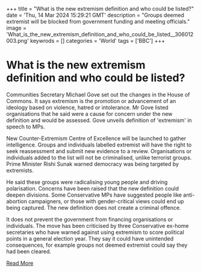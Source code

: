 +++
title = "What is the new extremism definition and who could be listed?"
date = 'Thu, 14 Mar 2024 15:29:21 GMT'
description = "Groups deemed extremist will be blocked from government funding and meeting officials."
image = 'What_is_the_new_extremism_definition_and_who_could_be_listed__306012003.png'
keywrods =  []
categories = 'World'
tags = ['BBC']
+++

# What is the new extremism definition and who could be listed?

Communities Secretary Michael Gove set out the changes in the House of Commons.
It says extremism is the promotion or advancement of an ideology based on violence, hatred or intolerance.
Mr Gove listed organisations that he said were a cause for concern under the new definition and would be assessed.
Gove unveils definition of 'extremism' in speech to MPs.

New Counter-Extremism Centre of Excellence will be launched to gather intelligence.
Groups and individuals labelled extremist will have the right to seek reassessment and submit new evidence to a review.
Organisations or individuals added to the list will not be criminalised, unlike terrorist groups.
Prime Minister Rishi Sunak warned democracy was being targeted by extremists.

He said these groups were radicalising young people and driving polarisation.
Concerns have been raised that the new definition could deepen divisions.
Some Conservative MPs have suggested people like anti-abortion campaigners, or those with gender-critical views could end up being captured.
The new definition does not create a criminal offence.

It does not prevent the government from financing organisations or individuals.
The move has been criticised by three Conservative ex-home secretaries who have warned against using extremism to score political points in a general election year.
They say it could have unintended consequences, for example groups not deemed extremist could say they had been cleared.


[Read More](https://www.bbc.co.uk/news/uk-68564429)
